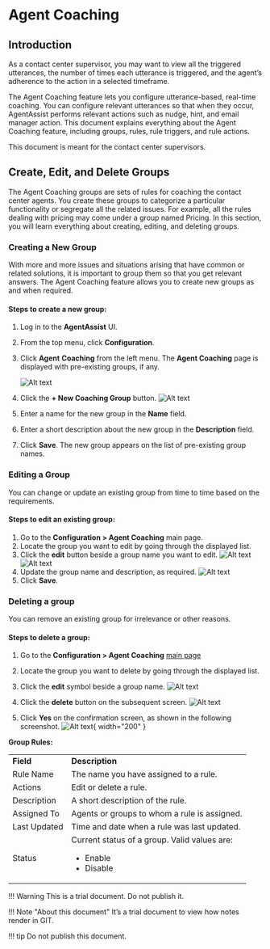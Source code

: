 # Agent Coaching


## Introduction

As a contact center supervisor, you may want to view all the triggered utterances, the number of times each utterance is triggered, and the agent’s adherence to the action in a selected timeframe.

The Agent Coaching feature lets you configure utterance-based, real-time coaching. You can configure relevant utterances so that when they occur, AgentAssist performs relevant actions such as nudge, hint, and email manager action. This document explains everything about the Agent Coaching feature, including groups, rules, rule triggers, and rule actions.

This document is meant for the contact center supervisors.



## Create, Edit, and Delete Groups

The Agent Coaching groups are sets of rules for coaching the contact center agents. You create these groups to categorize a particular functionality or segregate all the related issues. For example, all the rules dealing with pricing may come under a group named Pricing. In this section, you will learn everything about creating, editing, and deleting groups.


### Creating a New Group

With more and more issues and situations arising that have common or related solutions, it is important to group them so that you get relevant answers. The Agent Coaching feature allows you to create new groups as and when required.


#### Steps to create a new group:



1. Log in to the **AgentAssist** UI.
2. From the top menu, click **Configuration**.
3. Click **Agent** **Coaching** from the left menu. The **Agent Coaching** page is displayed with pre-existing groups, if any.

    ![Alt text](../assets/images/agent-coaching-groups/agent-coaching-page.png)
4. Click the **+ New Coaching Group** button.
    ![Alt text](../assets/images/agent-coaching-groups/new-coaching-group.png)

5. Enter a name for the new group in the **Name** field.
6. Enter a short description about the new group in the **Description** field.
7. Click **Save**. The new group appears on the list of pre-existing group names.



### Editing a Group

You can change or update an existing group from time to time based on the requirements.


#### Steps to edit an existing group:


1. Go to the **Configuration > Agent Coaching** main page.
2. Locate the group you want to edit by going through the displayed list.
3. Click the **edit** button beside a group name you want to edit.
    ![Alt text](../assets/images/agent-coaching-groups/edit-group-button.png)
    ![Alt text](../assets/images/agent-coaching-groups/edit-group-info.png)
4. Update the group name and description, as required.
    ![Alt text](../assets/images/agent-coaching-groups/edit-group-save.png)
5. Click **Save**.


### Deleting a group

You can remove an existing group for irrelevance or other reasons.


#### Steps to delete a group:



1. Go to the **Configuration > Agent Coaching** [main page](#create-edit-and-delete-groups)

2. Locate the group you want to delete by going through the displayed list.
3. Click the **edit** symbol beside a group name.
    ![Alt text](../assets/images/agent-coaching-groups/edit-group-button.png)
4. Click the **delete** button on the subsequent screen.
    ![Alt text](../assets/images/agent-coaching-groups/delete-group-button.png)
5. Click **Yes** on the confirmation screen, as shown in the following screenshot.
    ![Alt text](../assets/images/agent-coaching-groups/delete-group-confirmation.png){ width="200" }


**Group Rules:**


<table>
  <tr>
   <td><strong>Field</strong>
   </td>
   <td><strong>Description</strong>
   </td>
  </tr>
  <tr>
   <td>Rule Name
   </td>
   <td>The name you have assigned to a rule.
   </td>
  </tr>
  <tr>
   <td>Actions
   </td>
   <td>Edit or delete a rule.
   </td>
  </tr>
  <tr>
   <td>Description
   </td>
   <td>A short description of the rule.
   </td>
  </tr>
  <tr>
   <td>Assigned To
   </td>
   <td>Agents or groups to whom a rule is assigned.
   </td>
  </tr>
  <tr>
   <td>Last Updated
   </td>
   <td>Time and date when a rule was last updated.
   </td>
  </tr>
  <tr>
   <td>Status
   </td>
   <td>Current status of a group. Valid values are:
<ul>

<li>Enable

<li>Disable
</li>
</ul>
   </td>
  </tr>
</table>


!!! Warning
    This is a trial document. Do not publish it.

!!! Note "About this document"
    It’s a trial document to view how notes render in GIT.

!!! tip
    Do not publish this document.
